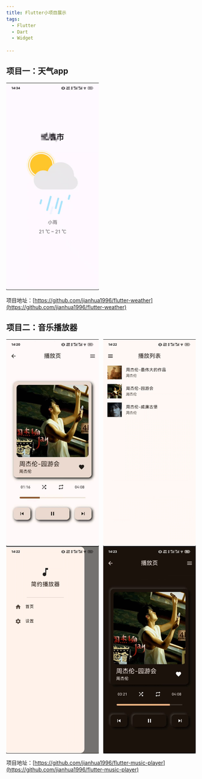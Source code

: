 ```yaml
---
title: Flutter小项目展示
tags: 
  - Flutter
  - Dart
  - Widget

---
```


## 项目一：天气app

<img src="../public/Snipaste_demo_weather.jpg" alt="图片1" style="height: 550px;" />

项目地址：[https://github.com/jianhua1996/flutter-weather](https://github.com/jianhua1996/flutter-weather)

## 项目二：音乐播放器


<div style="display: flex;">
    <img src="../public/Snipaste_demo_music_player.jpg" alt="图片2" style="height: 550px;" />
    <div style="width: 50px;"></div>
    <img src="../public/Snipaste_demo_music_player2.png" alt="图片3" style="height: 550px;" />
</div>
<div style="display: flex;">
    <img src="../public/Snipaste_demo_music_player3.png" alt="图片4" style="height: 550px;" />
    <div style="width: 50px;"></div>
    <img src="../public/Snipaste_demo_music_player5.jpg" alt="图片5" style="height: 550px;" />
</div>


项目地址：[https://github.com/jianhua1996/flutter-music-player](https://github.com/jianhua1996/flutter-music-player)